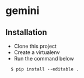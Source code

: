 # gemini

## Installation
* Clone this project
* Create a virtualenv
* Run the command below
```shell
  $ pip install --editable .
```
